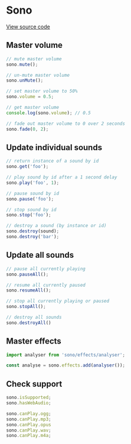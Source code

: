 # Sono

[View source code](../core/sono.js)

## Master volume

```javascript
// mute master volume
sono.mute();

// un-mute master volume
sono.unMute();

// set master volume to 50%
sono.volume = 0.5;

// get master volume
console.log(sono.volume); // 0.5

// fade out master volume to 0 over 2 seconds
sono.fade(0, 2);
```

## Update individual sounds

```javascript
// return instance of a sound by id
sono.get('foo');

// play sound by id after a 1 second delay
sono.play('foo', 1);

// pause sound by id
sono.pause('foo');

// stop sound by id
sono.stop('foo');

// destroy a sound (by instance or id)
sono.destroy(sound);
sono.destroy('bar');
```

## Update all sounds

```javascript
// pause all currently playing
sono.pauseAll();

// resume all currently paused
sono.resumeAll();

// stop all currently playing or paused
sono.stopAll();

// destroy all sounds
sono.destroyAll()
```

## Master effects

```javascript
import analyser from 'sono/effects/analyser';

const analyse = sono.effects.add(analyser());
```

## Check support

```javascript
sono.isSupported;
sono.hasWebAudio;

sono.canPlay.ogg;
sono.canPlay.mp3;
sono.canPlay.opus
sono.canPlay.wav;
sono.canPlay.m4a;
```
